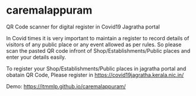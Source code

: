 # caremalappuram
QR Code scanner for digital register in Covid19 Jagratha portal


In Covid times it is very important to maintain a register to record details of visitors of any public place or any event allowed as per rules. So please scan the pasted QR code infront of Shop/Establishments/Public places and enter your details easily.

To register your Shop/Establishments/Public places in jagratha portal and obatain QR Code, Please register in https://covid19jagratha.kerala.nic.in/


Demo: https://itmmlp.github.io/caremalappuram/
